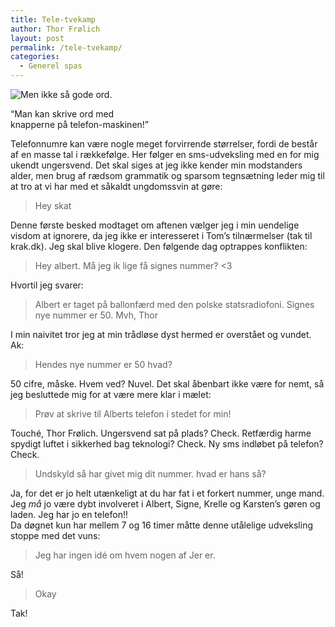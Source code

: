 ```yaml
---
title: Tele-tvekamp
author: Thor Frølich
layout: post
permalink: /tele-tvekamp/
categories:
  - Generel spas
---
```

<div class="bitImage bitRight" style="width: 238px">
  <img src="http://www.abekat.net/wp-content/images/smsklovn.jpg" alt="Men ikke så gode ord." /></p> <p>
    “Man kan skrive ord med knapperne på telefon-maskinen!”
  </p>
</div>

Telefonnumre kan være nogle meget forvirrende størrelser, fordi de består af en masse tal i rækkefølge. Her følger en sms-udveksling med en for mig ukendt ungersvend. Det skal siges at jeg ikke kender min modstanders alder, men brug af rædsom grammatik og sparsom tegnsætning leder mig til at tro at vi har med et såkaldt ungdomssvin at gøre:<!--more-->

> Hey skat

Denne første besked modtaget om aftenen vælger jeg i min uendelige visdom at ignorere, da jeg ikke er interesseret i Tom’s tilnærmelser (tak til krak.dk). Jeg skal blive klogere. Den følgende dag optrappes konflikten:

> Hey albert. Må jeg ik lige få signes nummer? <3

Hvortil jeg svarer:

> Albert er taget på ballonfærd med den polske statsradiofoni. Signes nye nummer er 50. Mvh, Thor

I min naivitet tror jeg at min trådløse dyst hermed er overstået og vundet. Ak:

> Hendes nye nummer er 50 hvad?

50 cifre, måske. Hvem ved? Nuvel. Det skal åbenbart ikke være for nemt, så jeg besluttede mig for at være mere klar i mælet:

> Prøv at skrive til Alberts telefon i stedet for min!

Touché, Thor Frølich. Ungersvend sat på plads? Check. Retfærdig harme spydigt luftet i sikkerhed bag teknologi? Check. Ny sms indløbet på telefon? Check.

> Undskyld så har givet mig dit nummer. hvad er hans så?

Ja, for det er jo helt utænkeligt at du har fat i et forkert nummer, unge mand. Jeg *må* jo være dybt involveret i Albert, Signe, Krelle og Karsten’s gøren og laden. Jeg har jo en telefon!!  
Da døgnet kun har mellem 7 og 16 timer måtte denne utålelige udveksling stoppe med det vuns:

> Jeg har ingen idé om hvem nogen af Jer er.

Så!

> Okay

Tak!